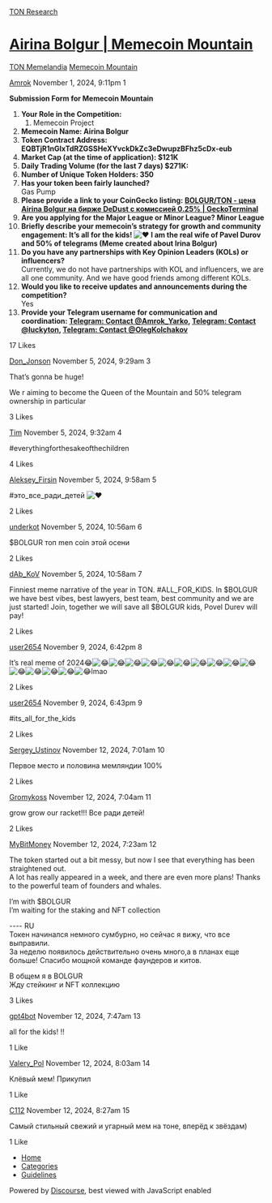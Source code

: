 [TON Research](/)

# [Airina Bolgur | Memecoin Mountain](/t/airina-bolgur-memecoin-mountain/39427)

[TON Memelandia](/c/ton-memelandia/memecoin-mountain/86)  [Memecoin Mountain](/c/ton-memelandia/memecoin-mountain/86) 

    

[Amrok](https://tonresear.ch/u/Amrok)  November 1, 2024, 9:11pm  1

**Submission Form for Memecoin Mountain**

1.  **Your Role in the Competition:**
    1.  Memecoin Project
2.  **Memecoin Name: Airina Bolgur**
3.  **Token Contract Address: EQBTjR1nGlxTdRZGSSHeXYvckDkZc3eDwupzBFhz5cDx-eub**
4.  **Market Cap (at the time of application): $121K**
5.  **Daily Trading Volume (for the last 7 days) $271K:**
6.  **Number of Unique Token Holders: 350**
7.  **Has your token been fairly launched?**  
    Gas Pump
8.  **Please provide a link to your CoinGecko listing: [BOLGUR/TON - цена Airina Bolgur на бирже DeDust с комиссией 0.25% | GeckoTerminal](https://www.geckoterminal.com/ru/ton/pools/EQB6LJt1HkKatm5esnyV3XiEwt9tybQfoaHPXykKZK5Fq3LC)**
9.  **Are you applying for the Major League or Minor League? Minor League**
10.  **Briefly describe your memecoin’s strategy for growth and community engagement: It’s all for the kids! ![:heart:](https://tonresear.ch/images/emoji/twitter/heart.png?v=12 ":heart:") I am the real wife of Pavel Durov and 50% of telegrams (Meme created about Irina Bolgur)**
11.  **Do you have any partnerships with Key Opinion Leaders (KOLs) or influencers?**  
    Currently, we do not have partnerships with KOL and influencers, we are all one community. And we have good friends among different KOLs.
12.  **Would you like to receive updates and announcements during the competition?**  
    Yes
13.  **Provide your Telegram username for communication and coordination: [Telegram: Contact @Amrok\_Yarko](https://t.me/Amrok_Yarko), [Telegram: Contact @luckyton](https://t.me/luckyton), [Telegram: Contact @OlegKolchakov](https://t.me/OlegKolchakov)**

  17 Likes

[Don\_Jonson](https://tonresear.ch/u/Don_Jonson) November 5, 2024, 9:29am  3

That’s gonna be huge!

We r aiming to become the Queen of the Mountain and 50% telegram ownership in particular

  3 Likes

[Tim](https://tonresear.ch/u/Tim) November 5, 2024, 9:32am  4

#everythingforthesakeofthechildren

  4 Likes

[Aleksey\_Firsin](https://tonresear.ch/u/Aleksey_Firsin) November 5, 2024, 9:58am  5

#это\_все\_ради\_детей ![:heart:](https://tonresear.ch/images/emoji/twitter/heart.png?v=12 ":heart:")

  2 Likes

[underkot](https://tonresear.ch/u/underkot) November 5, 2024, 10:56am  6

$BOLGUR топ men coin этой осени

  2 Likes

[dAb\_KoV](https://tonresear.ch/u/dAb_KoV) November 5, 2024, 10:58am  7

Finniest meme narrative of the year in TON. #ALL\_FOR\_KIDS. In $BOLGUR we have best vibes, best lawyers, best team, best community and we are just started! Join, together we will save all $BOLGUR kids, Povel Durev will pay!

  2 Likes

[user2654](https://tonresear.ch/u/user2654) November 9, 2024, 6:42pm  8

It’s real meme of 2024​:joy:![:joy:](https://tonresear.ch/images/emoji/twitter/joy.png?v=12 ":joy:")![:joy:](https://tonresear.ch/images/emoji/twitter/joy.png?v=12 ":joy:")![:joy:](https://tonresear.ch/images/emoji/twitter/joy.png?v=12 ":joy:")![:joy:](https://tonresear.ch/images/emoji/twitter/joy.png?v=12 ":joy:")![:joy:](https://tonresear.ch/images/emoji/twitter/joy.png?v=12 ":joy:")![:joy:](https://tonresear.ch/images/emoji/twitter/joy.png?v=12 ":joy:")![:joy:](https://tonresear.ch/images/emoji/twitter/joy.png?v=12 ":joy:")![:joy:](https://tonresear.ch/images/emoji/twitter/joy.png?v=12 ":joy:")![:joy:](https://tonresear.ch/images/emoji/twitter/joy.png?v=12 ":joy:")![:joy:](https://tonresear.ch/images/emoji/twitter/joy.png?v=12 ":joy:")![:joy:](https://tonresear.ch/images/emoji/twitter/joy.png?v=12 ":joy:")![:joy:](https://tonresear.ch/images/emoji/twitter/joy.png?v=12 ":joy:")![:joy:](https://tonresear.ch/images/emoji/twitter/joy.png?v=12 ":joy:")![:joy:](https://tonresear.ch/images/emoji/twitter/joy.png?v=12 ":joy:")![:joy:](https://tonresear.ch/images/emoji/twitter/joy.png?v=12 ":joy:")lmao

  2 Likes

[user2654](https://tonresear.ch/u/user2654) November 9, 2024, 6:43pm  9

#its\_all\_for\_the\_kids

  2 Likes

[Sergey\_Ustinov](https://tonresear.ch/u/Sergey_Ustinov) November 12, 2024, 7:01am  10

Первое место и половина мемляндии 100%

  2 Likes

[Gromykoss](https://tonresear.ch/u/Gromykoss) November 12, 2024, 7:04am  11

grow grow our racket!!! Все ради детей!

  2 Likes

[MyBitMoney](https://tonresear.ch/u/MyBitMoney) November 12, 2024, 7:23am  12

The token started out a bit messy, but now I see that everything has been straightened out.  
A lot has really appeared in a week, and there are even more plans! Thanks to the powerful team of founders and whales.

I’m with $BOLGUR  
I’m waiting for the staking and NFT collection

\---- RU  
Токен начинался немного сумбурно, но сейчас я вижу, что все выправили.  
За неделю появилось действительно очень много,а в планах еще больше! Спасибо мощной команде фаундеров и китов.

В общем я в BOLGUR  
Жду стейкинг и NFT коллекцию

  3 Likes

[gpt4bot](https://tonresear.ch/u/gpt4bot) November 12, 2024, 7:47am  13

all for the kids! !!

  1 Like

[Valery\_Pol](https://tonresear.ch/u/Valery_Pol) November 12, 2024, 8:03am  14

Клёвый мем! Прикупил

  1 Like

[C112](https://tonresear.ch/u/C112) November 12, 2024, 8:27am  15

Самый стильный свежий и угарный мем на тоне, вперёд к звёздам)

  1 Like

*   [Home](/)
*   [Categories](/categories)
*   [Guidelines](/guidelines)

Powered by [Discourse](https://www.discourse.org), best viewed with JavaScript enabled